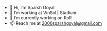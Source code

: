 - 👋 Hi, I’m Sparsh Goyal
- 👀 I’m working at VinSol | Stadium
- 🌱 I’m currently working on RoR
- 📫 Reach me at 2000sparshgoyal@gmail.com

<!---
Sparsh-Goyal-2000/Sparsh-Goyal-2000 is a ✨ special ✨ repository because its `README.md` (this file) appears on your GitHub profile.
You can click the Preview link to take a look at your changes.
--->
